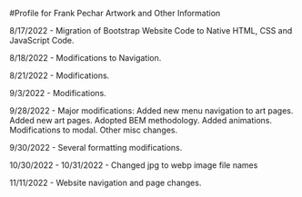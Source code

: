 #Profile for Frank Pechar
Artwork and Other Information

8/17/2022 - Migration of Bootstrap Website Code to Native HTML, CSS and JavaScript Code.

8/18/2022 - Modifications to Navigation.

8/21/2022 - Modifications.

9/3/2022 - Modifications.

9/28/2022 - Major modifications: Added new menu navigation to art pages. Added new art pages. Adopted BEM methodology. Added animations. Modifications to modal. Other misc changes.

9/30/2022 - Several formatting modifications.

10/30/2022 - 10/31/2022 - Changed jpg to webp image file names 

11/11/2022 - Website navigation and page changes.
